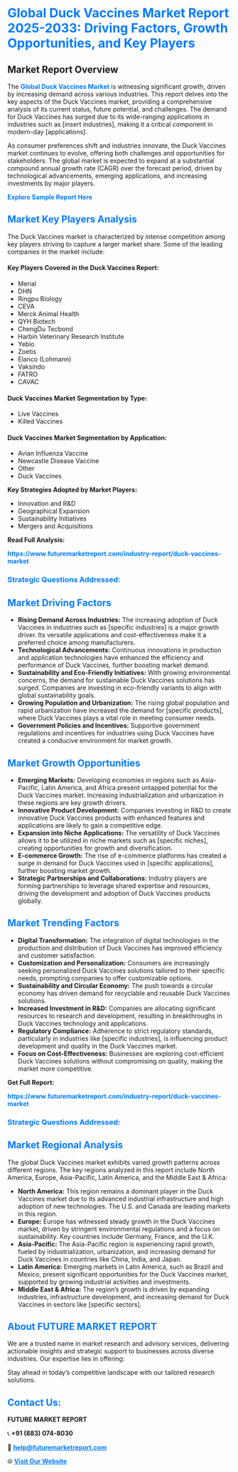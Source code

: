 <h1 style="color: #007BFF;">Global Duck Vaccines Market Report 2025-2033: Driving Factors, Growth Opportunities, and Key Players</h1>

<section id="overview">
<h2>Market Report Overview</h2>
<p>The <a href="https://www.futuremarketreport.com/industry-report/duck-vaccines-market" style="color: #007BFF; text-decoration: none;"><strong>Global Duck Vaccines Market</strong></a> is witnessing significant growth, driven by increasing demand across various industries. This report delves into the key aspects of the Duck Vaccines market, providing a comprehensive analysis of its current status, future potential, and challenges. The demand for Duck Vaccines has surged due to its wide-ranging applications in industries such as [insert industries], making it a critical component in modern-day [applications].</p>
<p>As consumer preferences shift and industries innovate, the Duck Vaccines market continues to evolve, offering both challenges and opportunities for stakeholders. The global market is expected to expand at a substantial compound annual growth rate (CAGR) over the forecast period, driven by technological advancements, emerging applications, and increasing investments by major players.</p>
</section>

<section id="overview">
<p><a href="https://www.futuremarketreport.com/request-sample/reportId=122560" style="color: #007BFF; text-decoration: none;"><strong>Explore Sample Report Here</strong></a></p>
</section>

<section id="key-players">
<h2 style="color: #007BFF;">Market Key Players Analysis</h2>
<p>The Duck Vaccines market is characterized by intense competition among key players striving to capture a larger market share. Some of the leading companies in the market include:</p>
<h4>Key Players Covered in the Duck Vaccines Report:</h4>
<ul><li>Merial</li><li>DHN</li><li>Ringpu Biology</li><li>CEVA</li><li>Merck Animal Health</li><li>QYH Biotech</li><li>ChengDu Tecbond</li><li>Harbin Veterinary Research Institute</li><li>Yebio</li><li>Zoetis</li><li>Elanco (Lohmann)</li><li>Vaksindo</li><li>FATRO</li><li>CAVAC</li></ul>
<h4>Duck Vaccines Market Segmentation by Type:</h4>
<ul><li>Live Vaccines</li><li>Killed Vaccines</li></ul>

<h4>Duck Vaccines Market Segmentation by Application:</h4>
<ul><li>Avian Influenza Vaccine</li><li>Newcastle Disease Vaccine</li><li>Other</li><li>Duck Vaccines</li></ul>
<p><strong>Key Strategies Adopted by Market Players:</strong></p>
<ul>
<li>Innovation and R&D</li>
<li>Geographical Expansion</li>
<li>Sustainability Initiatives</li>
<li>Mergers and Acquisitions</li>
</ul>
</section>

<section>
<p><strong>Read Full Analysis: </strong></p><a href="https://www.futuremarketreport.com/industry-report/duck-vaccines-market" style="color: #007BFF; text-decoration: none;"><strong>https://www.futuremarketreport.com/industry-report/duck-vaccines-market</strong></a>
<h3 style="color: #007BFF;">Strategic Questions Addressed:</h3>
</section>

<section id="driving-factors">
<h2 style="color: #007BFF;">Market Driving Factors</h2>
<ul>
<li><strong>Rising Demand Across Industries:</strong> The increasing adoption of Duck Vaccines in industries such as [specific industries] is a major growth driver. Its versatile applications and cost-effectiveness make it a preferred choice among manufacturers.</li>
<li><strong>Technological Advancements:</strong> Continuous innovations in production and application technologies have enhanced the efficiency and performance of Duck Vaccines, further boosting market demand.</li>
<li><strong>Sustainability and Eco-Friendly Initiatives:</strong> With growing environmental concerns, the demand for sustainable Duck Vaccines solutions has surged. Companies are investing in eco-friendly variants to align with global sustainability goals.</li>
<li><strong>Growing Population and Urbanization:</strong> The rising global population and rapid urbanization have increased the demand for [specific products], where Duck Vaccines plays a vital role in meeting consumer needs.</li>
<li><strong>Government Policies and Incentives:</strong> Supportive government regulations and incentives for industries using Duck Vaccines have created a conducive environment for market growth.</li>
</ul>
</section>

<section id="growth-opportunities">
<h2 style="color: #007BFF;">Market Growth Opportunities</h2>
<ul>
<li><strong>Emerging Markets:</strong> Developing economies in regions such as Asia-Pacific, Latin America, and Africa present untapped potential for the Duck Vaccines market. Increasing industrialization and urbanization in these regions are key growth drivers.</li>
<li><strong>Innovative Product Development:</strong> Companies investing in R&D to create innovative Duck Vaccines products with enhanced features and applications are likely to gain a competitive edge.</li>
<li><strong>Expansion into Niche Applications:</strong> The versatility of Duck Vaccines allows it to be utilized in niche markets such as [specific niches], creating opportunities for growth and diversification.</li>
<li><strong>E-commerce Growth:</strong> The rise of e-commerce platforms has created a surge in demand for Duck Vaccines used in [specific applications], further boosting market growth.</li>
<li><strong>Strategic Partnerships and Collaborations:</strong> Industry players are forming partnerships to leverage shared expertise and resources, driving the development and adoption of Duck Vaccines products globally.</li>
</ul>
</section>

<section id="trending-factors">
<h2 style="color: #007BFF;">Market Trending Factors</h2>
<ul>
<li><strong>Digital Transformation:</strong> The integration of digital technologies in the production and distribution of Duck Vaccines has improved efficiency and customer satisfaction.</li>
<li><strong>Customization and Personalization:</strong> Consumers are increasingly seeking personalized Duck Vaccines solutions tailored to their specific needs, prompting companies to offer customizable options.</li>
<li><strong>Sustainability and Circular Economy:</strong> The push towards a circular economy has driven demand for recyclable and reusable Duck Vaccines solutions.</li>
<li><strong>Increased Investment in R&D:</strong> Companies are allocating significant resources to research and development, resulting in breakthroughs in Duck Vaccines technology and applications.</li>
<li><strong>Regulatory Compliance:</strong> Adherence to strict regulatory standards, particularly in industries like [specific industries], is influencing product development and quality in the Duck Vaccines market.</li>
<li><strong>Focus on Cost-Effectiveness:</strong> Businesses are exploring cost-efficient Duck Vaccines solutions without compromising on quality, making the market more competitive.</li>
</ul>
</section>

<section>
<p><strong>Get Full Report: </strong></p><a href="https://www.futuremarketreport.com/industry-report/duck-vaccines-market" style="color: #007BFF; text-decoration: none;"><strong>https://www.futuremarketreport.com/industry-report/duck-vaccines-market</strong></a>
<h3 style="color: #007BFF;">Strategic Questions Addressed:</h3>
</section>


<section id="regional-analysis">
<h2 style="color: #007BFF;">Market Regional Analysis</h2>
<p>The global Duck Vaccines market exhibits varied growth patterns across different regions. The key regions analyzed in this report include North America, Europe, Asia-Pacific, Latin America, and the Middle East & Africa:</p>
<ul>
<li><strong>North America:</strong> This region remains a dominant player in the Duck Vaccines market due to its advanced industrial infrastructure and high adoption of new technologies. The U.S. and Canada are leading markets in this region.</li>
<li><strong>Europe:</strong> Europe has witnessed steady growth in the Duck Vaccines market, driven by stringent environmental regulations and a focus on sustainability. Key countries include Germany, France, and the U.K.</li>
<li><strong>Asia-Pacific:</strong> The Asia-Pacific region is experiencing rapid growth, fueled by industrialization, urbanization, and increasing demand for Duck Vaccines in countries like China, India, and Japan.</li>
<li><strong>Latin America:</strong> Emerging markets in Latin America, such as Brazil and Mexico, present significant opportunities for the Duck Vaccines market, supported by growing industrial activities and investments.</li>
<li><strong>Middle East & Africa:</strong> The region’s growth is driven by expanding industries, infrastructure development, and increasing demand for Duck Vaccines in sectors like [specific sectors].</li>
</ul>
</section>

<footer>
<h2 style="color: #007BFF;">About FUTURE MARKET REPORT</h2>
<p>We are a trusted name in market research and advisory services, delivering actionable insights and strategic support to businesses across diverse industries. Our expertise lies in offering:</p>

<p>Stay ahead in today’s competitive landscape with our tailored research solutions.</p>

<h2 style="color: #007BFF;">Contact Us:</h2>
<p><strong>FUTURE MARKET REPORT</strong></p>
<p>📞 <strong>+91 (883) 074-8030</strong></p>
<p>📧 <strong><a href="mailto:help@futuremarketreport.com" style="color: #007BFF;">help@futuremarketreport.com</a></strong></p>
<p>🌐 <strong><a href="https://www.futuremarketreport.com/" style="color: #007BFF;">Visit Our Website</a></strong></p>
</footer>
